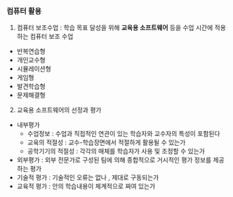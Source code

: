 ### 컴퓨터 활용

1. 컴퓨터 보조수업 : 학습 목표 달성을 위해 **교육용 소프트웨어** 등을 수업 시간에 적용하는 컴퓨터 보조 수업
  - 반복연습형
  - 개인교수형
  - 시뮬레이션형
  - 게임형
  - 발견학습형
  - 문제해결형
2. 교육용 소프트웨어의 선정과 평가
  - 내부평가
    - 수업정보 : 수업과 직접적인 연관이 있는 학습자와 교수자의 특성이 포함된다
    - 교육의 적절성 : 교수-학습장면에서 적절하게 활용될 수 있는가
    - 공학기기의 적절성 : 각각의 매체를 학습자가 사용 및 조정할 수 있는가
  - 외부평가 : 외부 전문가로 구성된 팀에 의해 종합적으로 거시적인 평가 정보를 제공하는 평가
  - 기술적 평가 : 기술적인 오류는 없나 , 제대로 구동되는가
  - 교육적 평가 : 안의 학습내용이 체계적으로 짜여 있는가
